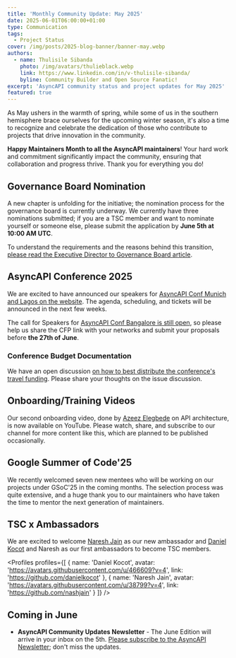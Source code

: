 ```yaml
---
title: 'Monthly Community Update: May 2025'
date: 2025-06-01T06:00:00+01:00
type: Communication
tags:
  - Project Status
cover: /img/posts/2025-blog-banner/banner-may.webp
authors:
  - name: Thulisile Sibanda
    photo: /img/avatars/thulieblack.webp
    link: https://www.linkedin.com/in/v-thulisile-sibanda/
    byline: Community Builder and Open Source Fanatic!
excerpt: 'AsyncAPI community status and project updates for May 2025'
featured: true
---
```


As May ushers in the warmth of spring, while some of us in the southern hemisphere brace ourselves for the upcoming winter season, it's also a time to recognize and celebrate the dedication of those who contribute to projects that drive innovation in the community.

**Happy Maintainers Month to all the AsyncAPI maintainers**! Your hard work and commitment significantly impact the community, ensuring that collaboration and progress thrive. Thank you for everything you do!

## Governance Board Nomination

A new chapter is unfolding for the initiative; the nomination process for the governance board is currently underway. We currently have three nominations submitted; if you are a TSC member and want to nominate yourself or someone else, please submit the application by **June 5th at 10:00 AM UTC**.

To understand the requirements and the reasons behind this transition, [please read the Executive Director to Governance Board article](https://www.asyncapi.com/blog/new-governance-board).

## AsyncAPI Conference 2025

We are excited to have announced our speakers for [AsyncAPI Conf Munich and Lagos on the website](https://conference.asyncapi.com/). The agenda, scheduling, and tickets will be announced in the next few weeks.

The call for Speakers for [AsyncAPI Conf Bangalore is still open](https://conference.asyncapi.com/venue/Bangalore), so please help us share the CFP link with your networks and submit your proposals before **the 27th of June**.

### Conference Budget Documentation

We have an open discussion [on how to best distribute the conference's travel funding](https://github.com/asyncapi/community/issues/1918). Please share your thoughts on the issue discussion.

## Onboarding/Training Videos

Our second onboarding video, done by [Azeez Elegbede](https://www.linkedin.com/in/acebuild) on API architecture, is now available on YouTube. Please watch, share, and subscribe to our channel for more content like this, which are planned to be published occasionally.

<YouTube id="5Gaz2Q-CKqE" />

## Google Summer of Code'25

We recently welcomed seven new mentees who will be working on our projects under GSoC'25 in the coming months. The selection process was quite extensive, and a huge thank you to our maintainers who have taken the time to mentor the next generation of maintainers.

## TSC x Ambassadors

We are excited to welcome [Naresh Jain](https://www.linkedin.com/in/nareshjain) as our new ambassador and [Daniel Kocot](https://www.linkedin.com/in/danielkocot) and Naresh as our first ambassadors to become TSC members.

<Profiles profiles={[
{
name: 'Daniel Kocot',
avatar: 'https://avatars.githubusercontent.com/u/466609?v=4',
link: 'https://github.com/danielkocot'
},
{
name: 'Naresh Jain',
avatar: 'https://avatars.githubusercontent.com/u/38799?v=4',
link: 'https://github.com/nashjain'
}
]} />

## Coming in June

- **AsyncAPI Community Updates Newsletter** - The June Edition will arrive in your inbox on the 5th. [Please subscribe to the AsyncAPI Newsletter](https://www.asyncapi.com/newsletter); don't miss the updates.
